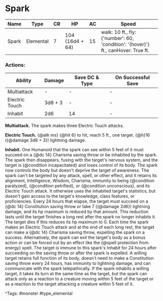 # Spark

| Name | Type | CR | HP | AC | Speed |
|------|------|----|----|----|-------|
| Spark | Elemental | 7 | 104 (16d4 + 64) | 15 | walk: 10 ft., fly: {'number': 60, 'condition': '(hover)'} ft., canHover: True ft. |

### Actions:

| Ability | Damage | Save DC & Type | On Successful Save |
|---------|--------|----------------|--------------------|
| Multiattack | - | - | - |
| Electric Touch | 3d8 + 3 | - | - |
| Inhabit | 2d6 | 14 | - |


**Multiattack.** The spark makes three Electric Touch attacks.

**Electric Touch.** {@atk ms} {@hit 6} to hit, reach 5 ft., one target. {@h}16 ({@damage 3d8 + 3}) lightning damage.

**Inhabit.** One Humanoid that the spark can see within 5 feet of it must succeed on a {@dc 14} Charisma saving throw or be inhabited by the spark. The spark then disappears, fusing with the target's nervous system, and the target is {@condition incapacitated} and loses control of its body. The spark now controls the body but doesn't deprive the target of awareness. The spark can't be targeted by any attack, spell, or other effect, and it retains its alignment, Intelligence, Wisdom, Charisma, immunity to being {@condition paralyzed}, {@condition petrified}, or {@condition unconscious}, and its Electric Touch attack. It otherwise uses the inhabited target's statistics, but doesn't gain access to the target's knowledge, class features, or proficiencies. Every 24 hours that elapse, the target must succeed on a {@dc 14} Constitution saving throw or take 7 ({@damage 2d6}) lightning damage, and its hp maximum is reduced by that amount. This reduction lasts until the target finishes a long rest after the spark no longer inhabits it. The target dies if this reduces its hp maximum to 0. Each time the spark makes an Electric Touch attack and at the end of each long rest, the target can make a {@dc 14} Charisma saving throw, expelling the spark on a success. Alternatively, the spark can exit the target's body as a bonus action or can be forced out by an effect like the {@spell protection from energy} spell. The target is immune to this spark's Inhabit for 24 hours after succeeding on the saving throw or after the spark is expelled. A willing target retains full function of its body, doesn't need to make a Constitution saving throw every 24 hours, has immunity to lightning damage, and can communicate with the spark telepathically. If the spark inhabits a willing target, it takes its turn at the same time as the target, but the spark can attack only as a reaction to a creature moving within 5 feet of the target or as a reaction to the target attacking a creature within 5 feet of it.

^Tags: #monster #type_elemental
